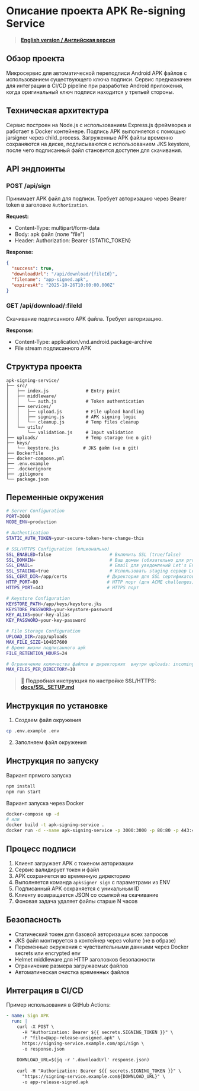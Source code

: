 # Описание проекта APK Re-signing Service

> **[English version / Английская версия](README.md)**

## Обзор проекта

Микросервис для автоматической переподписи Android APK файлов с использованием существующего ключа подписи. 
Сервис предназначен для интеграции в CI/CD pipeline при разработке Android приложения, 
когда оригинальный ключ подписи находится у третьей стороны.

## Техническая архитектура

Сервис построен на Node.js с использованием Express.js фреймворка и работает в Docker контейнере. 
Подпись APK выполняется с помощью jarsigner через child_process. 
Загруженные APK файлы временно сохраняются на диске, подписываются с использованием JKS keystore, 
после чего подписанный файл становится доступен для скачивания.

## API эндпоинты

### POST /api/sign
Принимает APK файл для подписи. Требует авторизацию через Bearer token в заголовке `Authorization`.

**Request:**
- Content-Type: multipart/form-data
- Body: apk файл (поле "file")
- Header: Authorization: Bearer {STATIC_TOKEN}

**Response:**
```json
{
  "success": true,
  "downloadUrl": "/api/download/{fileId}",
  "filename": "app-signed.apk",
  "expiresAt": "2025-10-26T10:00:00.000Z"
}
```

### GET /api/download/:fileId
Скачивание подписанного APK файла. Требует авторизацию.

**Response:**
- Content-Type: application/vnd.android.package-archive
- File stream подписанного APK

## Структура проекта

```
apk-signing-service/
├── src/
│   ├── index.js              # Entry point
│   ├── middleware/
│   │   └── auth.js           # Token authentication
│   ├── services/
│   │   ├── upload.js         # File upload handling
│   │   ├── signing.js        # APK signing logic
│   │   └── cleanup.js        # Temp files cleanup
│   └── utils/
│       └── validation.js     # Input validation
├── uploads/                  # Temp storage (не в git)
├── keys/
│   └── keystore.jks         # JKS файл (не в git)
├── Dockerfile
├── docker-compose.yml
├── .env.example
├── .dockerignore
├── .gitignore
└── package.json
```

## Переменные окружения

```sh
# Server Configuration
PORT=3000
NODE_ENV=production

# Authentication
STATIC_AUTH_TOKEN=your-secure-token-here-change-this

# SSL/HTTPS Configuration (опционально)
SSL_ENABLED=false                      # Включить SSL (true/false)
SSL_DOMAIN=                            # Ваш домен (обязательно для production SSL)
SSL_EMAIL=                             # Email для уведомлений Let's Encrypt
SSL_STAGING=true                       # Использовать staging сервер Let's Encrypt для тестирования
SSL_CERT_DIR=/app/certs               # Директория для SSL сертификатов
HTTP_PORT=80                          # HTTP порт (для ACME challenges)
HTTPS_PORT=443                        # HTTPS порт

# Keystore Configuration
KEYSTORE_PATH=/app/keys/keystore.jks
KEYSTORE_PASSWORD=your-keystore-password
KEY_ALIAS=your-key-alias
KEY_PASSWORD=your-key-password

# File Storage Configuration
UPLOAD_DIR=/app/uploads
MAX_FILE_SIZE=104857600
# Время жизни подписанного apk
FILE_RETENTION_HOURS=24

# Ограничение количества файлов в директориях  внутри uploads: incoming и signed
MAX_FILES_PER_DIRECTORY=10
```

> 📖 **Подробная инструкция по настройке SSL/HTTPS: [docs/SSL_SETUP.md](docs/SSL_SETUP.md)**


## Инструкция по установке

1. Создаем файл окружения
```sh
cp .env.example .env
```
2. Заполняем файл окружения

## Инструкция по запуску

Вариант прямого запуска
```sh
npm install
npm run start
```

Вариант запуска через Docker
```sh
docker-compose up -d
# или
docker build -t apk-signing-service .
docker run -d --name apk-signing-service -p 3000:3000 -p 80:80 -p 443:443 -v ./keys:/app/keys:ro -v uploads:/app/uploads -v certs:/app/certs --env-file .env --restart unless-stopped --health-cmd="wget --quiet --tries=1 --spider http://localhost:3000/health" --health-interval=30s --health-timeout=10s --health-retries=3 --health-start-period=10s apk-signing-service
```

## Процесс подписи

1. Клиент загружает APK с токеном авторизации
2. Сервис валидирует токен и файл
3. APK сохраняется во временную директорию
4. Выполняется команда `apksigner sign` с параметрами из ENV
5. Подписанный APK сохраняется с уникальным ID
6. Клиенту возвращается JSON со ссылкой на скачивание
7. Фоновая задача удаляет файлы старше N часов

## Безопасность

- Статический токен для базовой авторизации всех запросов
- JKS файл монтируется в контейнер через volume (не в образе)
- Переменные окружения с чувствительными данными через Docker secrets или encrypted env
- Helmet middleware для HTTP заголовков безопасности
- Ограничение размера загружаемых файлов
- Автоматическая очистка временных файлов


## Интеграция в CI/CD

Пример использования в GitHub Actions:

```yaml
- name: Sign APK
  run: |
    curl -X POST \
      -H "Authorization: Bearer ${{ secrets.SIGNING_TOKEN }}" \
      -F "file=@app-release-unsigned.apk" \
      https://signing-service.example.com/api/sign \
      -o response.json
    
    DOWNLOAD_URL=$(jq -r '.downloadUrl' response.json)
    
    curl -H "Authorization: Bearer ${{ secrets.SIGNING_TOKEN }}" \
      "https://signing-service.example.com${DOWNLOAD_URL}" \
      -o app-release-signed.apk
```
